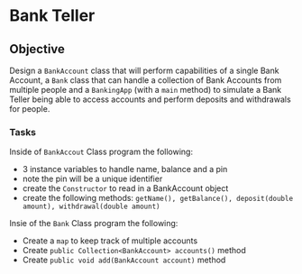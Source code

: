 # Bank Teller

## Objective

Design a `BankAccount` class that will perform capabilities of a single Bank Account, a `Bank` class that can handle a collection of Bank Accounts from multiple people and a `BankingApp` (with a `main` method) to simulate a Bank Teller being able to access accounts and perform deposits and withdrawals for people.

### Tasks

Inside of `BankAccout` Class program the following:
- 3 instance variables to handle name, balance and a pin
- note the pin will be a unique identifier
- create the `Constructor` to read in a BankAccount object
- create the following methods: `getName(), getBalance(), deposit(double amount), withdrawal(double amount)`

Insie of the `Bank` Class program the following:
- Create a `map` to keep track of multiple accounts
- Create `public Collection<BankAccount> accounts()` method
- Create `public void add(BankAccount account)` method 
